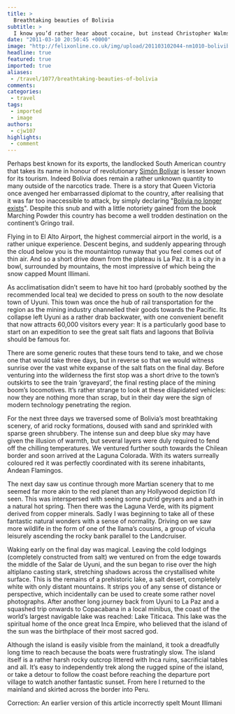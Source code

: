 ```yaml
---
title: >
  Breathtaking beauties of Bolivia
subtitle: >
  I know you’d rather hear about cocaine, but instead Christopher Walmsley discovers some of the other countless wonders this fascinating country has to offer
date: "2011-03-10 20:50:45 +0000"
image: "http://felixonline.co.uk/img/upload/201103102044-nm1010-bolivibo.jpg"
headline: true
featured: true
imported: true
aliases:
 - /travel/1077/breathtaking-beauties-of-bolivia
comments:
categories:
 - travel
tags:
 - imported
 - image
authors:
 - cjw107
highlights:
 - comment
---
```


Perhaps best known for its exports, the landlocked South American country that takes its name in honour of revolutionary [Simón Bolívar](http://en.wikipedia.org/wiki/Sim%C3%B3n_Bol%C3%ADvar) is lesser known for its tourism. Indeed Bolivia does remain a rather unknown quantity to many outside of the narcotics trade. There is a story that Queen Victoria once avenged her embarrassed diplomat to the country, after realising that it was far too inaccessible to attack, by simply declaring "[Bolivia no longer exists](http://www.time.com/time/magazine/article/0,9171,820493,00.html)". Despite this snub and with a little notoriety gained from the book Marching Powder this country has become a well trodden destination on the continent’s Gringo trail.

Flying in to El Alto Airport, the highest commercial airport in the world, is a rather unique experience. Descent begins, and suddenly appearing through the cloud below you is the mountaintop runway that you feel comes out of thin air. And so a short drive down from the plateau is La Paz. It is a city in a bowl, surrounded by mountains, the most impressive of which being the snow capped Mount Illimani.

As acclimatisation didn’t seem to have hit too hard (probably soothed by the recommended local tea) we decided to press on south to the now desolate town of Uyuni. This town was once the hub of rail transportation for the region as the mining industry channelled their goods towards the Pacific. Its collapse left Uyuni as a rather drab backwater, with one convenient benefit that now attracts 60,000 visitors every year: It is a particularly good base to start on an expedition to see the great salt flats and lagoons that Bolivia should be famous for.

There are some generic routes that these tours tend to take, and we chose one that would take three days, but in reverse so that we would witness sunrise over the vast white expanse of the salt flats on the final day. Before venturing into the wilderness the first stop was a short drive to the town’s outskirts to see the train ‘graveyard’, the final resting place of the mining boom’s locomotives. It’s rather strange to look at these dilapidated vehicles: now they are nothing more than scrap, but in their day were the sign of modern technology penetrating the region.

For the next three days we traversed some of Bolivia’s most breathtaking scenery, of arid rocky formations, doused with sand and sprinkled with sparse green shrubbery. The intense sun and deep blue sky may have given the illusion of warmth, but several layers were duly required to fend off the chilling temperatures. We ventured further south towards the Chilean border and soon arrived at the Laguna Colorada. With its waters surreally coloured red it was perfectly coordinated with its serene inhabitants, Andean Flamingos.

The next day saw us continue through more Martian scenery that to me seemed far more akin to the red planet than any Hollywood depiction I’d seen. This was interspersed with seeing some putrid geysers and a bath in a natural hot spring. Then there was the Laguna Verde, with its pigment derived from copper minerals. Sadly I was beginning to take all of these fantastic natural wonders with a sense of normality. Driving on we saw more wildlife in the form of one of the llama’s cousins, a group of vicuña leisurely ascending the rocky bank parallel to the Landcruiser.

Waking early on the final day was magical. Leaving the cold lodgings (completely constructed from salt) we ventured on from the edge towards the middle of the Salar de Uyuni, and the sun began to rise over the high altiplano casting stark, stretching shadows across the crystallised white surface. This is the remains of a prehistoric lake, a salt desert, completely white with only distant mountains. It strips you of any sense of distance or perspective, which incidentally can be used to create some rather novel photographs. After another long journey back from Uyuni to La Paz and a squashed trip onwards to Copacabana in a local minibus, the coast of the world’s largest navigable lake was reached: Lake Titicaca. This lake was the spiritual home of the once great Inca Empire, who believed that the island of the sun was the birthplace of their most sacred god.

Although the island is easily visible from the mainland, it took a dreadfully long time to reach because the boats were frustratingly slow. The island itself is a rather harsh rocky outcrop littered with Inca ruins, sacrificial tables and all. It’s easy to independently trek along the rugged spine of the island, or take a detour to follow the coast before reaching the departure port village to watch another fantastic sunset. From here I returned to the mainland and skirted across the border into Peru.

Correction: An earlier version of this article incorrectly spelt Mount Illimani
